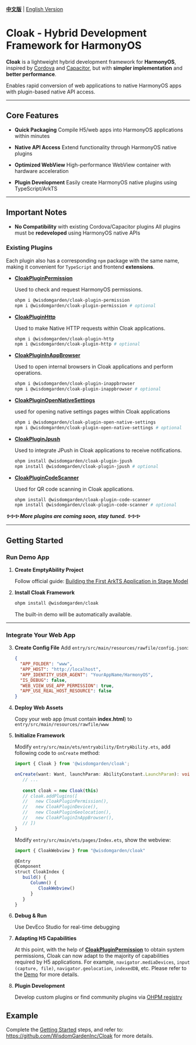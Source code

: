 [**中文版**](./README.md) | [English Version](./README-EN.md)

# **Cloak** - Hybrid Development Framework for HarmonyOS

**Cloak** is a lightweight hybrid development framework for **HarmonyOS**, inspired by [Cordova](https://cordova.apache.org/) and [Capacitor](https://capacitorjs.com/), but with **simpler implementation** and **better performance**.

Enables rapid conversion of web applications to native HarmonyOS apps with plugin-based native API access.

---

## Core Features

- **Quick Packaging**
  Compile H5/web apps into HarmonyOS applications within minutes

- **Native API Access**
  Extend functionality through HarmonyOS native plugins

- **Optimized WebView**
  High-performance WebView container with hardware acceleration

- **Plugin Development**
  Easily create HarmonyOS native plugins using TypeScript/ArkTS

---

## Important Notes

- **No Compatibility** with existing Cordova/Capacitor plugins
  All plugins must be **redeveloped** using HarmonyOS native APIs

### Existing Plugins

  Each plugin also has a corresponding `npm` package with the same name, making it convenient for `TypeScript` and frontend **extensions**.

- **[CloakPluginPermission](https://github.com/WisdomGardenInc/CloakPlugins/blob/master/plugins/CloakPluginPermission/README-EN.md)**
  
  Used to check and request HarmonyOS permissions.

  ```bash
  ohpm i @wisdomgarden/cloak-plugin-permission
  npm i @wisdomgarden/cloak-plugin-permission # optional
  ```

- **[CloakPluginHttp](https://github.com/WisdomGardenInc/CloakPlugins/blob/master/plugins/CloakPluginHttp/README-EN.md)**
  
  Used to make Native HTTP requests within Cloak applications.

  ```bash
  ohpm i @wisdomgarden/cloak-plugin-http
  npm i @wisdomgarden/cloak-plugin-http # optional
  ```

- **[CloakPluginInAppBrowser](https://github.com/WisdomGardenInc/CloakPlugins/blob/master/plugins/CloakPluginInAppBrowser/README-EN.md)**
  
  Used to open internal browsers in Cloak applications and perform operations.

  ```bash
  ohpm i @wisdomgarden/cloak-plugin-inappbrowser
  npm i @wisdomgarden/cloak-plugin-inappbrowser # optional
  ```

- **[CloakPluginOpenNativeSettings](https://github.com/WisdomGardenInc/CloakPlugins/blob/master/plugins/CloakPluginOpenNativeSettings/README-EN.md)**

  used for opening native settings pages within Cloak applications

  ```bash
  ohpm i @wisdomgarden/cloak-plugin-open-native-settings
  npm i @wisdomgarden/cloak-plugin-open-native-settings # optional
  ```

- **[CloakPluginJpush](https://github.com/WisdomGardenInc/CloakPlugins/blob/master/plugins/CloakPluginJpush/README-EN.md)**

  Used to integrate JPush in Cloak applications to receive notifications.

  ```bash
  ohpm install @wisdomgarden/cloak-plugin-jpush
  npm install @wisdomgarden/cloak-plugin-jpush # optional
  ```


- **[CloakPluginCodeScanner](https://github.com/WisdomGardenInc/CloakPlugins/blob/master/plugins/CloakPluginCodeScanner/README-EN.md)**

  Used for QR code scanning in Cloak applications.

  ```bash
  ohpm install @wisdomgarden/cloak-plugin-code-scanner
  npm install @wisdomgarden/cloak-plugin-code-scanner # optional
  ```

***✨✨✨ More plugins are coming soon, stay tuned. ✨✨✨***

---

## Getting Started

### Run Demo App
1. **Create EmptyAbility Project**
  
   Follow official guide: [Building the First ArkTS Application in Stage Model](https://developer.huawei.com/consumer/en/doc/harmonyos-guides-V5/start-with-ets-stage-V5)


2. **Install Cloak Framework**
   ```bash
   ohpm install @wisdomgarden/cloak
   ```
   The built-in demo will be automatically available.

---

### Integrate Your Web App
3. **Create Config File**
  Add `entry/src/main/resources/rawfile/config.json`:
   ```json
   {
     "APP_FOLDER": "www",
     "APP_HOST": "http://localhost",
     "APP_IDENTITY_USER_AGENT": "YourAppName/HarmonyOS",
     "IS_DEBUG": false,
     "WEB_VIEW_USE_APP_PERMISSION": true,
     "APP_USE_REAL_HOST_RESOURCE": false
   }
   ```


4. **Deploy Web Assets**

   Copy your web app (must contain **index.html**) to `entry/src/main/resources/rawfile/www`


5. **Initialize Framework**
   
   Modify `entry/src/main/ets/entryability/EntryAbility.ets`, add following code to `onCreate` method:
   
   ```typescript
   import { Cloak } from '@wisdomgarden/cloak';
   
   onCreate(want: Want, launchParam: AbilityConstant.LaunchParam): void {
      // ...
      
      const cloak = new Cloak(this)
      // cloak.addPlugins([
      //   new CloakPluginPermission(),
      //   new CloakPluginDevice(),
      //   new CloakPluginGeolocation(),
      //   new CloakPluginInAppBrowser(),
      // ])
   }
   ```
   
   Modify `entry/src/main/ets/pages/Index.ets`, show the webview:
   
   ```typescript
   import { CloakWebview } from "@wisdomgarden/cloak"
   
   @Entry
   @Component
   struct CloakIndex {
      build() {
         Column() {
            CloakWebview()
         }
      }
   }
   ```


6. **Debug & Run**

   Use DevEco Studio for real-time debugging


7. **Adapting H5 Capabilities**

   At this point, with the help of **[CloakPluginPermission](https://github.com/WisdomGardenInc/CloakPlugins/blob/master/plugins/CloakPluginPermission/README-EN.md)** to obtain system permissions, Cloak can now adapt to the majority of capabilities required by H5 applications. For example, `navigator.mediaDevices`, `input (capture, file)`, `navigator.geolocation`, `indexedDB`, etc. Please refer to the [Demo](https://github.com/WisdomGardenInc/Cloak/tree/master/entry/src/main/resources/rawfile/www) for more details.


8. **Plugin Development**

   Develop custom plugins or find community plugins via [OHPM registry](https://ohpm.openharmony.cn)

## Example

Complete the [Getting Started](#getting-started) steps, and refer to: https://github.com/WisdomGardenInc/Cloak for more details.